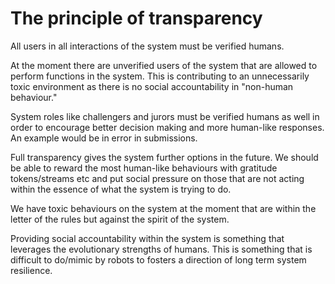 # The principle of transparency
All users in all interactions of the system must be verified humans.

At the moment there are unverified users of the system that are allowed to perform functions in the system. This is contributing to an unnecessarily toxic environment as there is no social accountability in "non-human behaviour."

System roles like challengers and jurors must be verified humans as well in order to encourage better decision making and more human-like responses. An example would be in error in submissions.

Full transparency gives the system further options in the future. We should be able to reward the most human-like behaviours with gratitude tokens/streams etc and put social pressure on those that are not acting within the essence of what the system is trying to do.

We have toxic behaviours on the system at the moment that are within the letter of the rules but against the spirit of the system.

Providing social accountability within the system is something that leverages the evolutionary strengths of humans. This is something that is difficult to do/mimic by robots to fosters a direction of long term system resilience.
